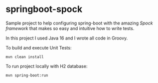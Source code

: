# springboot-spock

Sample project to help configuring spring-boot with the amazing *Spock framework* that makes so easy and intuitive how to write tests. 

In this project I used Java 16 and I wrote all code in Groovy.

To build and execute Unit Tests:
```
mvn clean install
```

To run project locally with H2 database: 
```
mvn spring-boot:run
```
